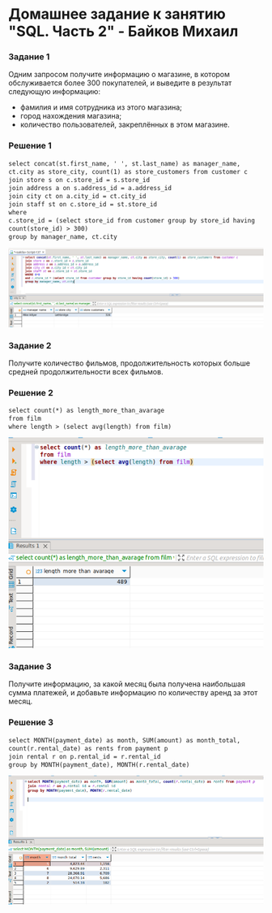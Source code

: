 # Домашнее задание к занятию "SQL. Часть 2" - Байков Михаил

### Задание 1

Одним запросом получите информацию о магазине, в котором обслуживается более 300 покупателей, и выведите в результат следующую информацию: 
- фамилия и имя сотрудника из этого магазина;
- город нахождения магазина;
- количество пользователей, закреплённых в этом магазине.

### Решение 1
```
select concat(st.first_name, ' ', st.last_name) as manager_name, ct.city as store_city, count(1) as store_customers from customer c 
join store s on c.store_id = s.store_id 
join address a on s.address_id = a.address_id 
join city ct on a.city_id = ct.city_id 
join staff st on c.store_id = st.store_id 
where
c.store_id = (select store_id from customer group by store_id having count(store_id) > 300)
group by manager_name, ct.city
```

![Task 1](img/01.png)

### Задание 2

Получите количество фильмов, продолжительность которых больше средней продолжительности всех фильмов.

### Решение 2
```
select count(*) as length_more_than_avarage
from film  
where length > (select avg(length) from film)
```

![task 2](img/02.png)

### Задание 3

Получите информацию, за какой месяц была получена наибольшая сумма платежей, и добавьте информацию по количеству аренд за этот месяц.

### Решение 3
```
select MONTH(payment_date) as month, SUM(amount) as month_total, count(r.rental_date) as rents from payment p 
join rental r on p.rental_id = r.rental_id 
group by MONTH(payment_date), MONTH(r.rental_date)
```

![task 3](img/03.png)
